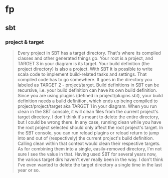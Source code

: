 # fp

## sbt
### project & target
> Every project in SBT has a target directory. That's where its compiled classes and other generated things go.
Your root is a project, and TARGET 3 in your diagram is its target.
Your build definition (the project directory) is also a project. With SBT it is possible to write scala code to implement build-related tasks and settings. That compiled code has to go somewhere. It goes in the directory you labeled as TARGET 2 - project/target.
Build definitions in SBT can be recursive, i.e. your build definition can have its own build definition. Since you are using plugins (defined in project/plugins.sbt), your build definition needs a build definition, which ends up being compiled to project/project/target aka TARGET 1 in your diagram.
When you run clean in the SBT console, it will clean files from the current project's target directory. I don't think it's meant to delete the entire directory, but I could be wrong there. In any case, running clean while you have the root project selected should only affect the root project's target.
In the SBT console, you can run reload plugins or reload return to jump into and out of (respectively) the current project's build definition. Calling clean within that context would clean their respective targets.
As for combining them into a single, easily-removed directory, I'm not sure I see the value in that. Having used SBT for several years now, the various target dirs haven't ever really been in the way. I don't think I've even wanted to delete the target directory a single time in the last year or so.